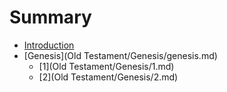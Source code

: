 # Summary

* [Introduction](README.md)
* [Genesis](Old Testament/Genesis/genesis.md)
   * [1](Old Testament/Genesis/1.md)
   * [2](Old Testament/Genesis/2.md)

